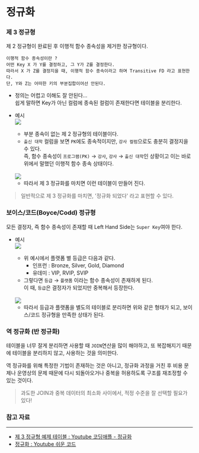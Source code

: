# 정규화

### 제 3 정규형   
제 2 정규형이 완료된 후 이행적 함수 종속성을 제거한 정규형이다.
    
    이행적 함수 종속성이란 ?
    어떤 Key X 가 Y를 결정하고, 그 Y가 Z를 결정한다.  
    따라서 X 가 Z를 결정지을 때, 이행적 함수 종속이라고 하며 Transitive FD 라고 표현한다.   
    단, Y와 Z는 어떠한 키의 부분집합이어선 안된다.

- 정의는 어렵고 이해도 잘 안된다...    
쉽게 말하면 Key가 아닌 컬럼에 종속된 컬럼이 존재한다면 테이블을 분리한다.
- 예시  
    <img src="https://user-images.githubusercontent.com/70866410/231767965-2c68dcfb-92b9-4ea1-9ae3-894f1c4f1dc4.png">   
    - 부분 종속이 없는 제 2 정규형의 테이블이다.
    - `출신 대학` 컬럼을 보면 `PK`에도 종속적이지만, `강사 컬럼`으로도 충분히 결정지을 수 있다.   
    즉, 함수 종속성이 `프로그램(PK)` → `강사`, `강사` → `출신 대학`인 상황이고 이는 바로 위에서 말했던 이행적 함수 종속 상태이다.   
    <br>   


    <img src="https://user-images.githubusercontent.com/70866410/231769178-413fe636-fe76-4414-992b-774ac1abd06e.png">  
    
    - 따라서 제 3 정규화를 마치면 이런 테이블이 만들어 진다.

> 일반적으로 제 3 정규화를 마치면, '정규화 되었다' 라고 표현할 수 있다.

### 보이스/코드(Boyce/Codd) 정규형 
모든 결정자, 즉 함수 종속성이 존재할 때 Left Hand Side는 `Super Key`여야 한다.
- 예시   
    <img src="https://user-images.githubusercontent.com/70866410/231774815-57f9dbca-79d7-4b46-a9e8-5b3cf667f330.png">    
    - 위 예시에서 플랫폼 별 등급은 다음과 같다.
        - 인프런 : Bronze, Silver, Gold, Diamond
        - 유데미 : VIP, RVIP, SVIP
    - 그렇다면 `등급` → `플랫폼` 이라는 함수 종속성이 존재하게 된다.    
    이 때, `등급`은 결정자가 되었지만 중복해서 등장한다.   
    <br>
  
    <img src="https://user-images.githubusercontent.com/70866410/231776438-5ab6ac04-306c-4b14-9731-f01cf7d83d81.png">    
    
    - 따라서 등급과 플랫폼을 별도의 테이블로 분리하면 위와 같은 형태가 되고, 보이스/코드 정규형을 만족한 상태가 된다.


### 역 정규화 (반 정규화)

테이블을 너무 잘게 분리하면 사용할 때 `JOIN`연산을 많이 해야하고, 또 복잡해지기 때문에 테이블을 분리하지 않고, 사용하는 것을 의미한다.

역 정규화를 위해 특정한 기법이 존재하는 것은 아니고, 정규화 과정을 거친 후 비용 문제나 운영상의 문제 때문에 다시 되돌아오거나 중복을 허용하도록 구조를 재조정할 수 있는 것이다.

> 과도한 JOIN과 중복 데이터의 최소화 사이에서, 적정 수준을 잘 선택할 필요가 있다!




### 참고 자료
---
- [제 3 정규형 예제 테이블 : Youtube 코딩애플 - 정규화](https://youtu.be/Y1FbowQRcmI)   
- [정규화 : Youtube 쉬운 코드](https://youtu.be/5QhkZkrqFL4?list=TLPQMTMwNDIwMjMHqJlTHVNO8g)

